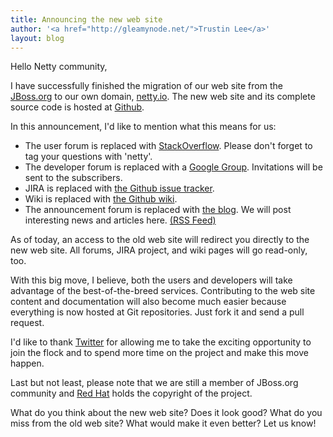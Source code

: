 ```yaml
---
title: Announcing the new web site
author: '<a href="http://gleamynode.net/">Trustin Lee</a>'
layout: blog
---
```


Hello Netty community,

I have successfully finished the migration of our web site from the [JBoss.org](http://jboss.org/) to our own domain, [netty.io](http://netty.io/).  The new web site and its complete source code is hosted at [Github](https://github.com/netty/netty-website/).

In this announcement, I'd like to mention what this means for us:

* The user forum is replaced with [StackOverflow](http://stackoverflow.com/questions/tagged/netty). Please don't forget to tag your questions with 'netty'.
* The developer forum is replaced with a [Google Group](https://groups.google.com/d/forum/netty). Invitations will be sent to the subscribers.
* JIRA is replaced with [the Github issue tracker](https://github.com/netty/netty/issues).
* Wiki is replaced with [the Github wiki](https://github.com/netty/netty/wiki).
* The announcement forum is replaced with [the blog](http://netty.io/blog/). We will post interesting news and articles here. [(RSS Feed)](http://feeds.feedburner.com/netty_project)

As of today, an access to the old web site will redirect you directly to the new web site.  All forums, JIRA project, and wiki pages will go read-only, too.

With this big move, I believe, both the users and developers will take advantage of the best-of-the-breed services.  Contributing to the web site content and documentation will also become much easier because everything is now hosted at Git repositories.  Just fork it and send a pull request.

I'd like to thank [Twitter](http://twitter.com/jobs) for allowing me to take the exciting opportunity to join the flock and to spend more time on the project and make this move happen.

Last but not least, please note that we are still a member of JBoss.org community and [Red Hat](http://www.redhat.com/) holds the copyright of the project.

What do you think about the new web site?  Does it look good?  What do you miss from the old web site?  What would make it even better?  Let us know!

